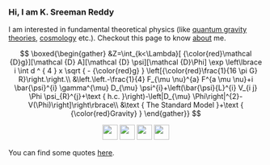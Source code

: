 ### Hi, I am **K. Sreeman Reddy**

I am interested in fundamental theoretical physics (like [quantum gravity theories](https://en.wikipedia.org/wiki/Quantum_gravity#Candidate_theories), [cosmology](https://en.wikipedia.org/wiki/Physical_cosmology) etc.). Checkout this page to know [about](http://iamsreeman.github.io/about) me.

$$
\boxed{\begin{gather}
&Z=\int_{k<\Lambda}[ {\color{red}\mathcal {D}g}][\mathcal {D} A][\mathcal {D} \psi][\mathcal {D}\Phi] \exp \left\lbrace i \int d ^ { 4 } x \sqrt { - {\color{red}g} } \left[{\color{red}\frac{1}{16 \pi G} R}\right.\right.\\
&\left.\left.-\frac{1}{4} F_{\mu \nu}^{a} F^{a \mu \nu}+i \bar{\psi}^{i} \gamma^{\mu} D_{\mu} \psi^{i}+\left(\bar{\psi}{L}^{i} V_{i j} \Phi \psi_{R}^{j}+\text { h.c. }\right)-\left|D_{\mu} \Phi\right|^{2}-V(\Phi)\right]\right\rbrace\\
&\text { The Standard Model }+\text { {\color{red}Gravity} }
\end{gather}}
$$

<!-- display the social media buttons in your README -->
<p align="center">
  <a href="https://physics.stackexchange.com/users/264772/kasi-reddy-sreeman-reddy"><img src="https://img.icons8.com/color/96/000000/stackexchange.png" width="30" height="30"/></a>
  <a href="http://www.facebook.com/iamsreeman"><img src="https://img.icons8.com/office/80/000000/facebook.png" width="30" height="30"/></a>
  <a href="http://www.twitter.com/iamsreeman"><img src="https://img.icons8.com/office/80/000000/twitter.png" width="30" height="30"/></a>
  <a href="https://api.whatsapp.com/send?phone=917032905466"><img src="https://img.icons8.com/office/80/000000/whatsapp--v1.png" width="30" height="30"/></a>
</p>

You can find some quotes [here](http://iamsreeman.github.io/quotes).
